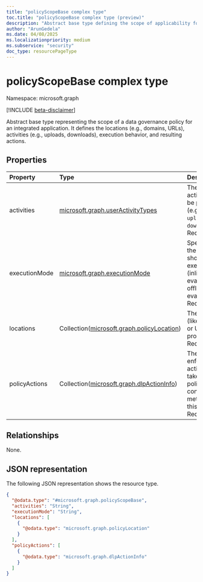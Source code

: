 ```yaml
---
title: "policyScopeBase complex type"
toc.title: "policyScopeBase complex type (preview)"
description: "Abstract base type defining the scope of applicability for a data governance policy, including locations, activities, and execution mode."
author: "ArunGedela"
ms.date: 04/08/2025
ms.localizationpriority: medium
ms.subservice: "security"
doc_type: resourcePageType
---
```


# policyScopeBase complex type

Namespace: microsoft.graph

[!INCLUDE [beta-disclaimer](../../includes/beta-disclaimer.md)]

Abstract base type representing the scope of a data governance policy for an integrated application. It defines the locations (e.g., domains, URLs), activities (e.g., uploads, downloads), execution behavior, and resulting actions.

## Properties

|Property|Type|Description|
|:---|:---|:---|
|activities|[microsoft.graph.userActivityTypes](../resources/useractivitytypes.md)|The user activities to be protected (e.g., `uploadText`, `downloadFile`). Required.|
|executionMode|[microsoft.graph.executionMode](../resources/executionmode.md)|Specifies how the policy should be executed (inline evaluation or offline evaluation). Required.|
|locations|Collection([microsoft.graph.policyLocation](../resources/policylocation.md))|The locations (like domains or URLs) to be protected. Required.|
|policyActions|Collection([microsoft.graph.dlpActionInfo](../resources/dlpactioninfo.md))|The enforcement actions to take if the policy conditions are met within this scope. Required.|

## Relationships

None.

## JSON representation

The following JSON representation shows the resource type.
<!-- {
  "blockType": "resource",
  "abstract": true,
  "@odata.type": "microsoft.graph.policyScopeBase"
}
-->
``` json
{
  "@odata.type": "#microsoft.graph.policyScopeBase",
  "activities": "String",
  "executionMode": "String",
  "locations": [
    {
      "@odata.type": "microsoft.graph.policyLocation"
    }
  ],
  "policyActions": [
    {
      "@odata.type": "microsoft.graph.dlpActionInfo"
    }
  ]
}
```

